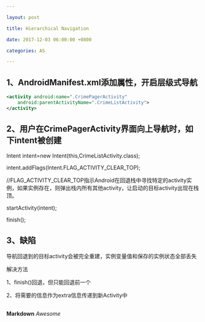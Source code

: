 ```yaml
---

layout: post  

title: Hierarchical Navigation

date: 2017-12-03 06:00:00 +0800 

categories: AS  

---
```


## 1、AndroidManifest.xml添加属性，开启层级式导航

```XML
<activity android:name=".CrimePagerActivity"
    android:parentActivityName=".CrimeListActivity">
</activity>
```

## 2、用户在CrimePagerActivity界面向上导航时，如下intent被创建

Intent intent=new Intent(this,CrimeListActivity.class);

intent.addFlags(Intent.FLAG_ACTIVITY_CLEAR_TOP);   

//FLAG_ACTIVITY_CLEAR_TOP指示Android在回退栈中寻找特定的activity实例，如果实例存在，则弹出栈内所有其他activity，让启动的目标activity出现在栈顶。

startActivity(intent);

finish();

## 3、缺陷

导航回退到的目标activity会被完全重建，实例变量值和保存的实例状态全部丢失

解决方法

1、finish()回退，但只能回退前一个

2、将需要的信息作为extra信息传递到新Activity中


## 



**Markdown**
*Awesome*